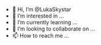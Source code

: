 - 👋 Hi, I’m @LukaSkystar
- 👀 I’m interested in ...
- 🌱 I’m currently learning ...
- 💞️ I’m looking to collaborate on ...
- 📫 How to reach me ...

<!---
LukaSkystar/LukaSkystar is a ✨ special ✨ repository because its `README.md` (this file) appears on your GitHub profile.
You can click the Preview link to take a look at your changes.
--->

